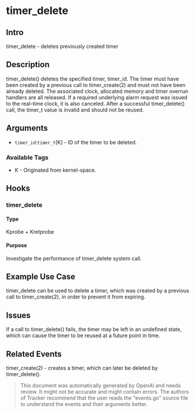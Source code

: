 
# timer_delete

## Intro
timer_delete - deletes previously created timer

## Description
timer_delete() deletes the specified timer, timer_id. The timer must have been 
created by a previous call to timer_create(2) and must not have been already 
deleted. The associated clock, allocated memory and timer overrun handlers are 
all released. If a required underlying alarm request was issued to the real-time 
clock, it is also canceled. After a successful timer_delete() call, the timer_t 
value is invalid and should not be reused.

## Arguments
* `timer_id`:`timer_t`[K] - ID of the timer to be deleted.

### Available Tags
* K - Originated from kernel-space.

## Hooks
### timer_delete
#### Type
Kprobe + Kretprobe
#### Purpose
Investigate the performance of timer_delete system call.

## Example Use Case
timer_delete can be used to delete a timer, which was created by a previous 
call to timer_create(2), in order to prevent it from expiring.

## Issues
If a call to timer_delete() fails, the timer may be left in an undefined state, 
which can cause the timer to be reused at a future point in time.

## Related Events
timer_create(2) - creates a timer, which can later be deleted by timer_delete().

> This document was automatically generated by OpenAI and needs review. It might
> not be accurate and might contain errors. The authors of Tracker recommend that
> the user reads the "events.go" source file to understand the events and their
> arguments better.
